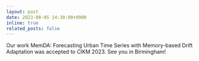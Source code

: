 ```yaml
---
layout: post
date: 2023-08-05 14:30:00+0900
inline: true
related_posts: false
---
```


Our work MemDA: Forecasting Urban Time Series with Memory-based Drift Adaptation was accepted to CIKM 2023. See you in Birmingham!